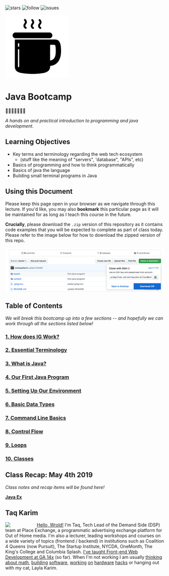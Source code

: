 ![stars](https://img.shields.io/github/stars/mottaquikarim/JavaBootcamp.svg?style=for-the-badge) ![follow](https://img.shields.io/github/followers/mottaquikarim.svg?label=Follow%20me%21&style=for-the-badge) ![issues](https://img.shields.io/github/issues/mottaquikarim/JavaBootcamp/open.svg?style=for-the-badge)


![jscon](assets/javaicon.png)

# Java Bootcamp 
🎉🎈🎂🍾🎊🍻💃


*A hands on and practical introduction
 to programming and java development.*

## Learning Objectives

* Key terms and terminology regarding the web tech ecosystem 
	* (stuff like the meaning of "servers", 'database", "APIs", etc)
* Basics of programming and how to think programmatically
* Basics of java the language
* Building small terminal programs in Java

## Using this Document

Please keep this page open in your browser as we navigate through this lecture. If you'd like, you may also **bookmark** this particular page as it will be maintained for as long as I teach this course in the future.

**Crucially**, please download the `.zip` version of this repository as it contains code examples that you will be expected to complete as part of class today. Please refer to the image below for how to download the zipped version of this repo.

![zip](assets/unzip.png)


## Table of Contents
*We will break this bootcamp up into a few sections -- and hopefully we can work through all the sections listed below!*

### [1. How does IG Work?](content/how_does_ig_work/README.md)
### [2. Essential Terminology](content/essential_terminology/README.md)
### [3. What is Java?](content/what_is_java/README.md)
### [4. Our First Java Program](content/our_first_java_program/README.md)
### [5. Setting Up Our Environment](content/setting_up_our_environment/README.md)
### [6. Basic Data Types](content/basic_data_types/README.md)
### [7. Command Line Basics](content/command_line_basics/README.md)
### [8. Control Flow](content/control_flow/README.md)
### [9. Loops](content/loops/README.md)
### [10. Classes](content/classes/README.md)



## Class Recap: May 4th 2019

*Class notes and recap items will be found here!*

**[Java Ex](https://github.com/mottaquikarim/JavaBootcamp/tree/master/recaps/May042019)**


## Taq Karim
<img src="https://github.com/mottaquikarim/JavascriptBootcamp/blob/master/assets/taq.jpg?raw=true" style="width: 100px; height: auto;" width="100" align="left"> 

[Hello, Wrold!](https://medium.com/@the_taqquikarim/console-log-hello-wrold-3e3abeb44396) I'm Taq, Tech Lead of the Demand Side (DSP) team at Place Exchange, a programmatic advertising exchange platform for Out of Home media. I'm also a lecturer, leading workshops and courses on a wide variety of topics (frontend / backend) in institutions such as Coalition 4 Queens (now Pursuit), The Startup Institute, NYCDA, OneMonth, The King's College and Columbia Splash. [I've taught Front-end Web Development at GA 14x](https://medium.com/@the_taqquikarim/10-lessons-learned-from-100-weeks-of-teaching-fewd-12c43db14f6b) (so far). When I'm not working I am usually [thinking about math](https://medium.com/math-musings/why-does-25-25-2-2-1-100-25-an-explanation-6c7e7b283d41), [building](https://medium.com/@the_taqquikarim/a-technique-for-saving-content-from-a-data-text-html-uri-10f045a8876d) [software](https://medium.com/@the_taqquikarim/introducing-bonfire-2c0e437895e2), [working](https://photos.app.goo.gl/w1crzgI7DqCgGR373) [on](https://photos.app.goo.gl/EaFkp5SmyO0opkg32) [hardware](https://photos.app.goo.gl/tvxPl2zbIMl7FEnK2) [hacks](https://www.instagram.com/p/8rARZNND_t/?taken-by=taqqui.karim) or hanging out with my cat, Layla Karim.

